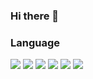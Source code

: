 ### Hi there   👋

### Language
<a><img src="https://img.shields.io/badge/HTML5-E34F26?style=flat-square&logo=HTML5&logoColor=white"/></a>
<a><img src="https://img.shields.io/badge/CSS3-1572B6?style=flat-square&logo=CSS3&logoColor=white"/></a>
<a><img src="https://img.shields.io/badge/JypeScript-F7DF1E?style=flat-square&logo=JavaScript&logoColor=white"/></a>
<a><img src="https://img.shields.io/badge/Typescript-3178C6?style=flat-square&logo=Typescript&logoColor=white"/></a>
<a><img src="https://img.shields.io/badge/Python-3776AB?style=flat-square&logo=Python&logoColor=white"/></a>
<a><img src="https://img.shields.io/badge/Java-007396?style=flat-square&logo=Java&logoColor=white"/></a>

<!-- ### FE
<a><img src="https://img.shields.io/badge/HTML5-E34F26?style=flat-square&logo=HTML5&logoColor=white"/></a>
<a><img src="https://img.shields.io/badge/CSS3-1572B6?style=flat-square&logo=CSS3&logoColor=white"/></a>
<a><img src="https://img.shields.io/badge/JypeScript-F7DF1E?style=flat-square&logo=JavaScript&logoColor=white"/></a>
<a><img src="https://img.shields.io/badge/Typescript-3178C6?style=flat-square&logo=Typescript&logoColor=white"/></a>
<a><img src="https://img.shields.io/badge/React-61DAFB?style=flat-square&logo=React&logoColor=white"/></a>
<a><img src="https://img.shields.io/badge/Next.js-000000?style=flat-square&logo=Next.js&logoColor=white"/></a> -->

<!-- ### BE
<a><img src="https://img.shields.io/badge/Django-092E20?style=flat-square&logo=Django&logoColor=white"/></a> -->

<!--
**smingi/smingi** is a ✨ _special_ ✨ repository because its `README.md` (this file) appears on your GitHub profile.

Here are some ideas to get you started:

- 🔭 I’m currently working on ...
- 🌱 I’m currently learning ...
- 👯 I’m looking to collaborate on ...
- 🤔 I’m looking for help with ...
- 💬 Ask me about ...
- 📫 How to reach me: ...
- 😄 Pronouns: ...
- ⚡ Fun fact: ...
-->
